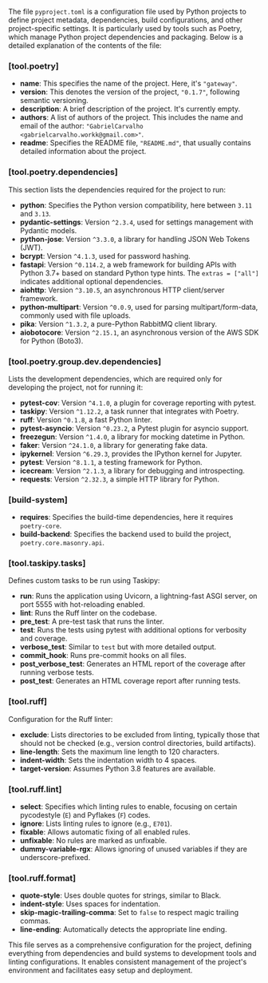 The file `pyproject.toml` is a configuration file used by Python projects to define project metadata, dependencies, build configurations, and other project-specific settings. It is particularly used by tools such as Poetry, which manage Python project dependencies and packaging. Below is a detailed explanation of the contents of the file:

### [tool.poetry]

- **name**: This specifies the name of the project. Here, it's `"gateway"`.
- **version**: This denotes the version of the project, `"0.1.7"`, following semantic versioning.
- **description**: A brief description of the project. It's currently empty.
- **authors**: A list of authors of the project. This includes the name and email of the author: `"GabrielCarvalho <gabrielcarvalho.workk@gmail.com>"`.
- **readme**: Specifies the README file, `"README.md"`, that usually contains detailed information about the project.

### [tool.poetry.dependencies]

This section lists the dependencies required for the project to run:

- **python**: Specifies the Python version compatibility, here between `3.11` and `3.13`.
- **pydantic-settings**: Version `^2.3.4`, used for settings management with Pydantic models.
- **python-jose**: Version `^3.3.0`, a library for handling JSON Web Tokens (JWT).
- **bcrypt**: Version `^4.1.3`, used for password hashing.
- **fastapi**: Version `^0.114.2`, a web framework for building APIs with Python 3.7+ based on standard Python type hints. The `extras = ["all"]` indicates additional optional dependencies.
- **aiohttp**: Version `^3.10.5`, an asynchronous HTTP client/server framework.
- **python-multipart**: Version `^0.0.9`, used for parsing multipart/form-data, commonly used with file uploads.
- **pika**: Version `^1.3.2`, a pure-Python RabbitMQ client library.
- **aiobotocore**: Version `^2.15.1`, an asynchronous version of the AWS SDK for Python (Boto3).

### [tool.poetry.group.dev.dependencies]

Lists the development dependencies, which are required only for developing the project, not for running it:

- **pytest-cov**: Version `^4.1.0`, a plugin for coverage reporting with pytest.
- **taskipy**: Version `^1.12.2`, a task runner that integrates with Poetry.
- **ruff**: Version `^0.1.8`, a fast Python linter.
- **pytest-asyncio**: Version `^0.23.2`, a Pytest plugin for asyncio support.
- **freezegun**: Version `^1.4.0`, a library for mocking datetime in Python.
- **faker**: Version `^24.1.0`, a library for generating fake data.
- **ipykernel**: Version `^6.29.3`, provides the IPython kernel for Jupyter.
- **pytest**: Version `^8.1.1`, a testing framework for Python.
- **icecream**: Version `^2.1.3`, a library for debugging and introspecting.
- **requests**: Version `^2.32.3`, a simple HTTP library for Python.

### [build-system]

- **requires**: Specifies the build-time dependencies, here it requires `poetry-core`.
- **build-backend**: Specifies the backend used to build the project, `poetry.core.masonry.api`.

### [tool.taskipy.tasks]

Defines custom tasks to be run using Taskipy:

- **run**: Runs the application using Uvicorn, a lightning-fast ASGI server, on port 5555 with hot-reloading enabled.
- **lint**: Runs the Ruff linter on the codebase.
- **pre_test**: A pre-test task that runs the linter.
- **test**: Runs the tests using pytest with additional options for verbosity and coverage.
- **verbose_test**: Similar to `test` but with more detailed output.
- **commit_hook**: Runs pre-commit hooks on all files.
- **post_verbose_test**: Generates an HTML report of the coverage after running verbose tests.
- **post_test**: Generates an HTML coverage report after running tests.

### [tool.ruff]

Configuration for the Ruff linter:

- **exclude**: Lists directories to be excluded from linting, typically those that should not be checked (e.g., version control directories, build artifacts).
- **line-length**: Sets the maximum line length to 120 characters.
- **indent-width**: Sets the indentation width to 4 spaces.
- **target-version**: Assumes Python 3.8 features are available.

### [tool.ruff.lint]

- **select**: Specifies which linting rules to enable, focusing on certain pycodestyle (`E`) and Pyflakes (`F`) codes.
- **ignore**: Lists linting rules to ignore (e.g., `E701`).
- **fixable**: Allows automatic fixing of all enabled rules.
- **unfixable**: No rules are marked as unfixable.
- **dummy-variable-rgx**: Allows ignoring of unused variables if they are underscore-prefixed.

### [tool.ruff.format]

- **quote-style**: Uses double quotes for strings, similar to Black.
- **indent-style**: Uses spaces for indentation.
- **skip-magic-trailing-comma**: Set to `false` to respect magic trailing commas.
- **line-ending**: Automatically detects the appropriate line ending.

This file serves as a comprehensive configuration for the project, defining everything from dependencies and build systems to development tools and linting configurations. It enables consistent management of the project's environment and facilitates easy setup and deployment.